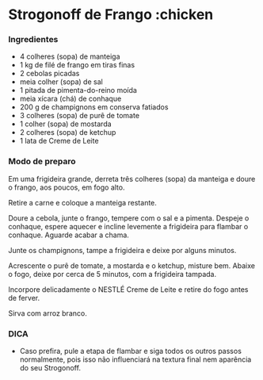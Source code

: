 # Strogonoff de Frango :chicken

### Ingredientes

- 4 colheres (sopa) de manteiga
- 1 kg de filé de frango em tiras finas
- 2 cebolas picadas
- meia colher (sopa) de sal
- 1 pitada de pimenta-do-reino moída
- meia xícara (chá) de conhaque
- 200 g de champignons em conserva fatiados
- 3 colheres (sopa) de purê de tomate
- 1 colher (sopa) de mostarda
- 2 colheres (sopa) de ketchup
- 1 lata de Creme de Leite

### Modo de preparo

Em uma frigideira grande, derreta três colheres (sopa) da manteiga e doure o frango, aos poucos, em fogo alto.

Retire a carne e coloque a manteiga restante.

Doure a cebola, junte o frango, tempere com o sal e a pimenta. Despeje o conhaque, espere aquecer e incline levemente a frigideira para flambar o conhaque. Aguarde acabar a chama.

Junte os champignons, tampe a frigideira e deixe por alguns minutos.

Acrescente o purê de tomate, a mostarda e o ketchup, misture bem. Abaixe o fogo, deixe por cerca de 5 minutos, com a frigideira tampada.

Incorpore delicadamente o NESTLÉ Creme de Leite e retire do fogo antes de ferver.

Sirva com arroz branco.

### DICA

- Caso prefira, pule a etapa de flambar e siga todos os outros passos normalmente, pois isso não influenciará na textura final nem aparência do seu Strogonoff.
